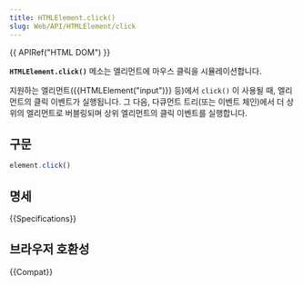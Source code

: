 ```yaml
---
title: HTMLElement.click()
slug: Web/API/HTMLElement/click
---
```

{{ APIRef("HTML DOM") }}

**`HTMLElement.click()`** 메소는 엘리먼트에 마우스 클릭을 시뮬레이션합니다.

지원하는 엘리먼트({{HTMLElement("input")}} 등)에서 `click()` 이 사용될 때, 엘리먼트의 클릭 이벤트가 실행됩니다. 그 다음, 다큐먼트 트리(또는 이벤트 체인)에서 더 상위의 엘리먼트로 버블링되며 상위 엘리먼트의 클릭 이벤트를 실행합니다.

## 구문

```js
element.click()
```

## 명세

{{Specifications}}

## 브라우저 호환성

{{Compat}}
